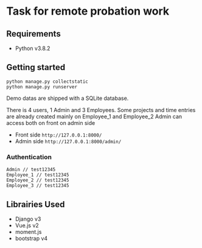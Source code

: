 Task for remote probation work
==============================

Requirements
------------
* Python v3.8.2

Getting started
---------------
```
python manage.py collectstatic
python manage.py runserver
```

Demo datas are shipped with a SQLite database. 

There is 4 users, 1 Admin and 3 Employees.
Some projects and time entries are already created mainly on Employee_1 and Employee_2
Admin can access both on front on admin side

* Front side `http://127.0.0.1:8000/`
* Admin side `http://127.0.0.1:8000/admin/`

### Authentication 
```
Admin // test12345 
Employee_1 // test12345 
Employee_2 // test12345 
Employee_3 // test12345 
```

Librairies Used
---------------
* Django v3
* Vue.js v2
* moment.js
* bootstrap v4

